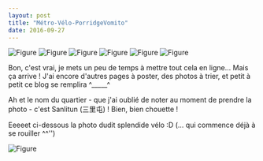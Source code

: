 ```yaml
---
layout: post
title: "Métro-Vélo-PorridgeVomito"
date: 2016-09-27
---
```


![Figure](/tiny-blog/assets/posts/2016-09-27-Metro-velo-porridgeVomito/piou1.png)
![Figure](/tiny-blog/assets/posts/2016-09-27-Metro-velo-porridgeVomito/piou2.png)
![Figure](/tiny-blog/assets/posts/2016-09-27-Metro-velo-porridgeVomito/piou3.png)
![Figure](/tiny-blog/assets/posts/2016-09-27-Metro-velo-porridgeVomito/piou4.png)
![Figure](/tiny-blog/assets/posts/2016-09-27-Metro-velo-porridgeVomito/piou5.png)
![Figure](/tiny-blog/assets/posts/2016-09-27-Metro-velo-porridgeVomito/piou6.png)

Bon, c'est vrai, je mets un peu de temps à mettre tout cela en ligne... Mais ça arrive ! J'ai encore d'autres pages à poster, des photos à trier, et petit à petit ce blog se remplira ^_____^

Ah et le nom du quartier - que j'ai oublié de noter au moment de prendre la photo - c'est Sanlitun (三里屯) ! Bien, bien chouette !

Eeeeet ci-dessous la photo dudit splendide vélo :D (... qui commence déjà à se rouiller ^^'')

![Figure](/tiny-blog/assets/posts/2016-09-27-Metro-velo-porridgeVomito/velo.png)
